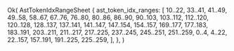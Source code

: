 Ok(
    AstTokenIdxRangeSheet {
        ast_token_idx_ranges: [
            10..22,
            33..41,
            41..49,
            49..58,
            58..67,
            67..76,
            76..80,
            80..86,
            86..90,
            90..103,
            103..112,
            112..120,
            120..128,
            128..137,
            137..141,
            141..147,
            147..154,
            154..157,
            169..177,
            177..183,
            183..191,
            203..211,
            211..217,
            217..225,
            237..245,
            245..251,
            251..259,
            0..4,
            4..22,
            22..157,
            157..191,
            191..225,
            225..259,
        ],
    },
)